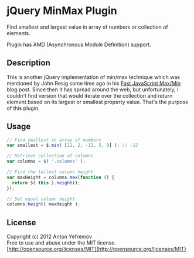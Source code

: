 # jQuery MinMax Plugin

Find smallest and largest value in array of numbers or collection of elements.

Plugin has AMD (Asynchronous Module Definition) support.

## Description

This is another jQuery implementation of min/max technique which was mentioned by John Resig some time ago in his [Fast JavaScript Max/Min](http://ejohn.org/blog/fast-javascript-maxmin/) blog post. Since then it has spread around the web, but unfortunately, I couldn't find version that would iterate over the collection and return element based on its largest or smallest property value. That's the purpose of this plugin.

## Usage

```js
// Find smallest in array of numbers
var smallest = $.min( [12, 2, -12, 5, 9] ); // -12

// Retrieve collection of columns
var columns = $( '.columns' );

// Find the tallest column height
var maxHeight = columns.max(function () {
  return $( this ).height();
});

// Set equal column height
columns.height( maxHeight );
```

## License

Copyright (c) 2012 Anton Yefremov  
Free to use and abuse under the MIT license.  
[http://opensource.org/licenses/MIT](http://opensource.org/licenses/MIT)
